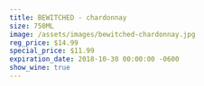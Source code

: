 ```yaml
---
title: BEWITCHED - chardonnay
size: 750ML
image: /assets/images/bewitched-chardonnay.jpg
reg_price: $14.99
special_price: $11.99
expiration_date: 2018-10-30 00:00:00 -0600
show_wine: true
---
```


